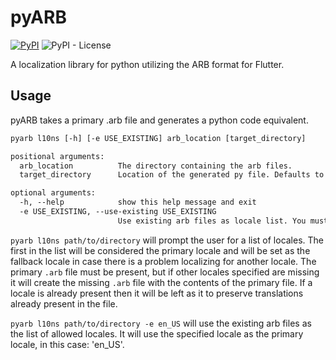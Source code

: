 # pyARB

[![PyPI](https://img.shields.io/pypi/v/pyARB)](https://pypi.org/project/pyARB/)
![PyPI - License](https://img.shields.io/pypi/l/pyARB)

A localization library for python utilizing the ARB format for Flutter.

## Usage

pyARB takes a primary .arb file and generates a python code equivalent.

```txt
pyarb l10ns [-h] [-e USE_EXISTING] arb_location [target_directory]

positional arguments:
  arb_location          The directory containing the arb files.
  target_directory      Location of the generated py file. Defaults to the directory above arb_location.

optional arguments:
  -h, --help            show this help message and exit
  -e USE_EXISTING, --use-existing USE_EXISTING
                        Use existing arb files as locale list. You must specify the primary arb here
```

`pyarb l10ns path/to/directory` will prompt the user for a list of locales. The first in the list will be considered the primary locale and will be set as the fallback locale in case there is a problem localizing for another locale. The primary `.arb` file must be present, but if other locales specified are missing it will create the missing `.arb` file with the contents of the primary file. If a locale is already present then it will be left as it to preserve translations already present in the file.

`pyarb l10ns path/to/directory -e en_US` will use the existing arb files as the list of allowed locales. It will use the specified locale as the primary locale, in this case: 'en_US'.
